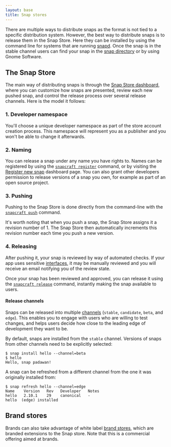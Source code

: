 ```yaml
---
layout: base
title: Snap stores
---
```


There are multiple ways to distribute snaps as the format is not tied to a specific distribution system. However, the best way to distribute snaps is to release them in the Snap Store. Here they can be installed by using the command line for systems that are running [snapd](/core/install). Once the snap is in the stable channel users can find your snap in the [snap directory](https://snapcraft.io/discover) or by using Gnome Software.

## The Snap Store

The main way of distributing snaps is through the [Snap Store dashboard](https://dashboard.snapcraft.io), where you can customize how snaps are presented, review each new pushed snap, and control the release process over several release channels. Here is the model it follows:

### 1. Developer namespace

You'll choose a unique developer namespace as part of the store account creation process. This namespace will represent you as a publisher and you won't be able to change it afterwards.

### 2. Naming

You can release a snap under any name you have rights to. Names can be registered by using the [`snapcraft register`](/build-snaps/register) command, or by visiting the [Register new snap](https://dashboard.snapcraft.io/snaps/register/) dashboard page. You can also grant other developers permission to release versions of a snap you own, for example as part of an open source project.

### 3. Pushing

Pushing to the Snap Store is done directly from the command-line with the [`snapcraft push`](/build-snaps/upload) command.

It's worth noting that when you push a snap, the Snap Store assigns it a revision number of 1\. The Snap Store then automatically increments this revision number each time you push a new version.

### 4. Releasing

After pushing it, your snap is reviewed by way of automated checks. If your app uses sensitive [interfaces](/core/interfaces), it may be manually reviewed and you will receive an email notifying you of the review state.

Once your snap has been reviewed and approved, you can release it using the [`snapcraft release`](/build-snaps/release) command, instantly making the snap available to users.

#### Release channels

Snaps can be released into multiple [channels](/reference/channels) (`stable`, `candidate`, `beta`, and `edge`). This enables you to engage with users who are willing to test changes, and helps users decide how close to the leading edge of development they want to be.

By default, snaps are installed from the `stable` channel. Versions of snaps from other channels need to be explicitly selected:

    $ snap install hello --channel=beta
    $ hello
    Hello, snap padawan!

A snap can be refreshed from a different channel from the one it was originally installed from:

    $ snap refresh hello --channel=edge
    Name    Version   Rev   Developer   Notes
    hello   2.10.1    29    canonical   -
    hello  (edge) installed

## Brand stores

Brands can also take advantage of white label [brand stores](https://docs.ubuntu.com/core/en/build-store/index), which are branded extensions to the Snap store. Note that this is a commercial offering aimed at brands.
